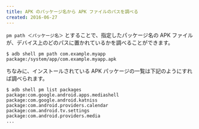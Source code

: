 ```yaml
---
title: APK のパッケージ名から APK ファイルのパスを調べる
created: 2016-06-27
---
```


`pm path ＜パッケージ名＞` とすることで、指定したパッケージ名の APK ファイルが、デバイス上のどのパスに置かれているかを調べることができます。

```
$ adb shell pm path com.example.myapp
package:/system/app/com.example.myapp.apk
```

ちなみに、インストールされている APK パッケージの一覧は下記のようにすれば調べられます。

```
$ adb shell pm list packages
package:com.google.android.apps.mediashell
package:com.google.android.katniss
package:com.android.providers.calendar
package:com.android.tv.settings
package:com.android.providers.media
...
```

